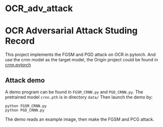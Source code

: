 # OCR_adv_attack
OCR Adversarial Attack Studing Record
======================================
This project implements the FGSM and PGD attack on OCR in pytorch. And use the crnn model as the target model, the Origin project could be found in [crnn.pytorch](https://github.com/meijieru/crnn.pytorch)

Attack demo
--------
A demo program can be found in ``FGSM_CRNN.py`` and ``PGD_CRNN.py``. The pretrained model ``crnn.pth`` is in directory ``data/``
Then launch the demo by:

    python FGSM_CRNN.py
    python PGD_CRNN.py

The demo reads an example image, then make the FGSM and PCG attack.


